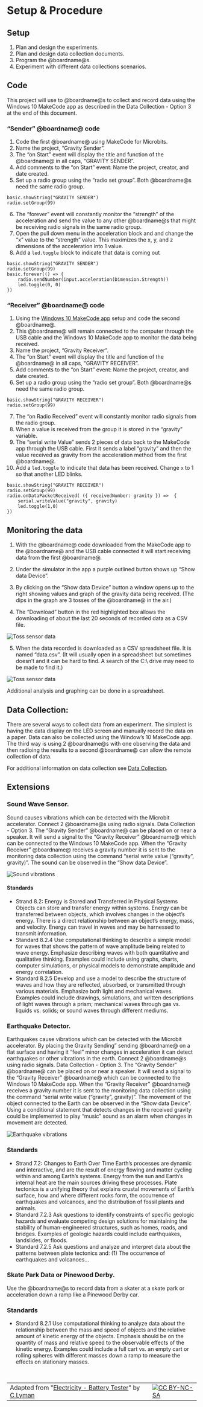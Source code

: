 # Setup & Procedure

## Setup

1. Plan and design the experiments.
2. Plan and design data collection documents.
3. Program the @boardname@s.
4. Experiment with different data collections scenarios. 

## Code

This project will use to @boardname@s to collect and record data using the Windows 10 MakeCode app as described in the Data Collection - Option 3 at the end of this document.

### “Sender” @boardname@ code

1. Code the first @boardname@ using MakeCode for Microbits.
2. Name the project, “Gravity Sender”.
3. The “on Start” event will display the title and function of the @boardname@ in all caps, “GRAVITY SENDER”.
4. Add comments to the “on Start” event: Name the project, creator, and date created.
5. Set up a radio group using the “radio set group”. Both @boardname@s need the same radio group.
 

```blocks
basic.showString("GRAVITY SENDER")
radio.setGroup(99)
```

6. The “forever” event will constantly monitor the “strength” of the acceleration and send the value to any other @boardname@s that might be receiving radio signals in the same radio group.
7. Open the pull down menu in the acceleration block and and change the “x” value to the “strength” value. This maximizes the x, y, and z dimensions of the acceleration into 1 value.
8. Add a ``led.toggle`` block to indicate that data is coming out

```blocks 
basic.showString("GRAVITY SENDER")
radio.setGroup(99)
basic.forever(() => {
    radio.sendNumber(input.acceleration(Dimension.Strength))
    led.toggle(0, 0)
})
```

### “Receiver” @boardname@ code
1. Using the [Windows 10 MakeCode app](https://www.microsoft.com/store/productId/9PJC7SV48LCX) setup and code the second @boardname@.
2. This @boardname@ will remain connected to the computer through the USB cable and the Windows 10 MakeCode app to monitor the data being received.
3. Name the project, “Gravity Receiver”.
4. The “on Start” event will display the title and function of the @boardname@ in all caps, “GRAVITY RECEIVER”.
5. Add comments to the “on Start” event: Name the project, creator, and date created.
6. Set up a radio group using the “radio set group”. Both @boardname@s need the same radio group.

```blocks 
basic.showString("GRAVITY RECEIVER")
radio.setGroup(99)
```

7. The “on Radio Received” event will constantly monitor radio signals from the radio group.
8. When a value is received from the group it is stored in the “gravity” variable.
9. The “serial write Value” sends 2 pieces of data back to the MakeCode app through the USB cable. First it sends a label “gravity” and then the value received as gravity from the acceleration method from the first @boardname@. 
10. Add a ``led.toggle`` to indicate that data has been received. Change ``x`` to 1 so that another LED blinks.

```blocks
basic.showString("GRAVITY RECEIVER")
radio.setGroup(99)
radio.onDataPacketReceived( ({ receivedNumber: gravity }) =>  {
    serial.writeValue("gravity", gravity)
    led.toggle(1,0)
})
```

## Monitoring the data

1. With the @boardname@ code downloaded from the MakeCode app to the @boardname@ and the USB cable connected it will start receiving data from the first @boardname@.
2. Under the simulator in the app a purple outlined button shows up “Show data Device”.
 
3. By clicking on the “Show data Device” button a window opens up to the right showing values and graph of the gravity data being received. (The dips in the graph are 3 tosses of the @boardname@ in the air.)
 
4. The “Download” button in the red highlighted box allows the downloading of about the last 20 seconds of recorded data as a CSV file.

![Toss sensor data](/static/courses/ucp-science/gravity/toss.png)
 
5. When the data recorded is downloaded as a CSV spreadsheet file. It is named “data.csv”. (It will usually open in a spreadsheet but sometimes doesn’t and it can be hard to find. A search of the C:\ drive may need to be made to find it.)

![Toss sensor data](/static/courses/ucp-science/gravity/export.png)

Additional analysis and graphing can be done in a spreadsheet.

## Data Collection:

There are several ways to collect data from an experiment. The simplest is having the data display on the LED screen and manually record the data on a paper. Data can also be collected using the Window’s 10 MakeCode app. The third way is using 2 @boardname@s with one observing the data and then radioing the results to a second @boardname@ can allow the remote collection of data. 

For additional information on data collection see [Data Collection](/courses/ucp-science/data-collection).

## Extensions

### Sound Wave Sensor. 

Sound causes vibrations which can be detected with the Microbit accelerator. Connect 2 @boardname@s using radio signals. Data Collection - Option 3. The “Gravity Sender” @boardname@ can be placed on or near a speaker. It will send a signal to the “Gravity Receiver” @boardname@ which can be connected to the Windows 10 MakeCode app. When the “Gravity Receiver” @boardname@ receives a gravity number it is sent to the monitoring data collection using the command “serial write value (“gravity”, gravity)”. The sound can be observed in the “Show data Device”. 

![Sound vibrations](/static/courses/ucp-science/gravity/soundvibrations.png)

#### Standards

* Strand 8.2: Energy is Stored and Transferred in Physical Systems
Objects can store and transfer energy within systems. Energy can be transferred between objects, which involves changes in the object’s energy. There is a direct relationship between an object’s energy, mass, and velocity. Energy can travel in waves and may be harnessed to transmit information.
* Standard 8.2.4
Use computational thinking to describe a simple model for waves that shows the pattern of wave amplitude being related to wave energy. Emphasize describing waves with both quantitative and qualitative thinking. Examples could include using graphs, charts, computer simulations, or physical models to demonstrate amplitude and energy correlation.
* Standard 8.2.5
Develop and use a model to describe the structure of waves and how they are reflected, absorbed, or transmitted through various materials. Emphasize both light and mechanical waves. Examples could include drawings, simulations, and written descriptions of light waves through a prism; mechanical waves through gas vs. liquids vs. solids; or sound waves through different mediums.

### Earthquake Detector. 

Earthquakes cause vibrations which can be detected with the Microbit accelerator. By placing the Gravity Sending” sending @boardname@ on a flat surface and having it “feel” minor changes in acceleration it can detect earthquakes or other vibrations in the earth. Connect 2 @boardname@s using radio signals. Data Collection - Option 3. The “Gravity Sender” @boardname@ can be placed on or near a speaker. It will send a signal to the “Gravity Receiver” @boardname@ which can be connected to the Windows 10 MakeCode app. When the “Gravity Receiver” @boardname@ receives a gravity number it is sent to the monitoring data collection using the command “serial write value (“gravity”, gravity)”. The movement of the object connected to the Earth can be observed in the “Show data Device”. Using a conditional statement that detects changes in the received gravity could be implemented to play “music” sound as an alarm when changes in movement are detected.

![Earthquake vibrations](/static/courses/ucp-science/gravity/earthquake.png)

### Standards

* Strand 7.2: Changes to Earth Over Time 
Earth’s processes are dynamic and interactive, and are the result of energy flowing and matter cycling within and among Earth’s systems. Energy from the sun and Earth’s internal heat are the main sources driving these processes. Plate tectonics is a unifying theory that explains crustal movements of Earth’s surface, how and where different rocks form, the occurrence of earthquakes and volcanoes, and the distribution of fossil plants and animals.
* Standard 7.2.3
Ask questions to identify constraints of specific geologic hazards and evaluate competing design solutions for maintaining the stability of human-engineered structures, such as homes, roads, and bridges. Examples of geologic hazards could include earthquakes, landslides, or floods.
* Standard 7.2.5
Ask questions and analyze and interpret data about the patterns between plate tectonics and:
(1) The occurrence of earthquakes and volcanoes…

### Skate Park Data or Pinewood Derby. 

Use the @boardname@s to record data from a skater at a skate park or acceleration down a ramp like a Pinewood Derby car. 

### Standards

* Standard 8.2.1
Use computational thinking to analyze data about the relationship between the mass and speed of objects and the relative amount of kinetic energy of the objects. Emphasis should be on the quantity of mass and relative speed to the observable effects of the kinetic energy. Examples could include a full cart vs. an empty cart or rolling spheres with different masses down a ramp to measure the effects on stationary masses. 

<br/>

| | | |
|-|-|-|
| Adapted from "[Electricity - Battery Tester](https://drive.google.com/open?id=15Xry9jFsIzHHG7RpaIomLodl9pBjTiKDvtjkd227b7Y)" by [C Lyman](http://utahcoding.org) | | [![CC BY-NC-SA](https://licensebuttons.net/l/by-nc-sa/4.0/80x15.png)](https://creativecommons.org/licenses/by-nc-sa/4.0/) |
